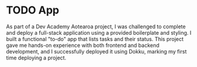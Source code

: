 # TODO App

As part of a Dev Academy Aotearoa project, I was challenged to complete and deploy a full-stack application using a provided boilerplate and styling. I built a functional "to-do" app that lists tasks and their status. This project gave me hands-on experience with both frontend and backend development, and I successfully deployed it using Dokku, marking my first time deploying a project.

       
